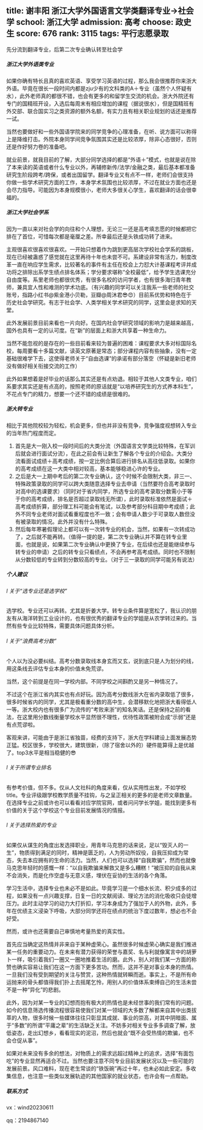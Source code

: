 title: 谢丰阳 浙江大学外国语言文学类翻译专业→社会学
school: 浙江大学
admission: 高考
choose: 政史生
score: 676
rank: 3115
tags: 平行志愿录取
---

先分流到翻译专业，后第二次专业确认转至社会学

##### 浙江大学外语类专业

如果你确有特长且真的喜欢英语、享受学习英语的过程，那么我会很推荐你来浙大外语。毕竟在很长一段时间内都是zju少有的文科类的A＋专业（虽然个人怀疑有水），此外老师真的都很不错，也会有更多的和留学生交流的机会。浙大外院还有专门的国精班开设，入选后每周末有相应增加的课程（据说很水），但是国精班有外交部、联合国实习之类资源的额外名额，有实力且有相关职业规划的话还是推荐一试。

当然也要做好和一些外国语学院来的同学竞争的心理准备，在听、说方面可以称得上是降维打击。外院本身同学间竞争氛围其实还是比较浓厚，除非心态很好，否则还是作好努力卷的准备吧。

就业前景，就我目前的了解，大部分同学选择的都是“外语＋”模式，也就是说在除了本来读的英语或者什么专业以外，再辅修新传/法学/金融之类，最后基本都准备研究生阶段跨考/跨保，或者出国留学。翻译专业又有点不一样，老师们会很支持你做一些学术研究方面的工作，本身学术氛围也比较浓厚，不过在就业方面也还是会尽力指导。可能因为本身规模很小，老师大多很关心学生，喜欢翻译的话会很幸福的。

##### 浙江大学社会学系

因为一直以来对社会学的向往和个人理想，无论三一还是高考填志愿的时候都把它排在了首位，可惜每次都是毫厘之差。所幸最后还是头铁成功转了进来。

主观很喜欢很喜欢很喜欢。一开始只想着作为跳到更高层次学校社会学系的跳板，现在已经被蛊惑了感觉就在这里再待十年也未尝不可。系建设非常有活力，制度改革一直在响应学生需求，比较著名的事件有主任在校会上力怼大计基课程考评并成功将之排除出系学生绩点排名体系；学分要求堪称“全校最低”，给予学生选课充分自由度等。系里老师也都很优秀，有很多名校的访问学者，也有很多海归青年教师，兼具宜人性和难测的学术功底。（有兴趣的同学可以关注我系一些老师的社交账号，指路小红书@紫金港小贝勒，豆瓣@周沐君😎😍）目前系优势和特色在于历史社会学研究。有志于社会学、人类学相关学术研究的同学，这里会是求知的天堂。

此外发展前景目前来看也一片向好。在国内社会学研究领域的影响力是越来越高，国外也具有一定的认可度。在“新”的层面上和浙大共享着一种生命力。

当然不能忽视的是存在的一些目前看来较为普遍的困难：课程要求大多对标国际名校，每周要看十多篇文献，读英文原著是常态；部分课程内容有些抽象，没有一定基础很难学下去，这使得老师关于“自由选课”的承诺有部分落空（怀疑是新旧老师没有做好相关衔接交流的工作）

此外如果想着是好毕业的话那么其实还是有点劝退。相较于其他人文类专业，咱们系要求其实还是有点高的，按照老师的原话就是“以培养研究生的方式养本科生”，不花点专门的精力，想要一个还不错的成绩是很难的。

##### 浙大转专业

相比于其他院校较为轻松，机会更多，但也并非没有竞争，竞争强度视想转入专业的当年热门程度而定。

1.   首先是大一刚入校一段时间后的大类分流（外国语言文学类比较特殊，在军训后就会进行面试分流），在此之前会有让新生了解各个专业的介绍会。大类分流看面试成绩＋高考成绩，按一定比例合算后进行排名从高往低录取。如果你的高考成绩在这一大类中相对较高，基本能够稳进心许的专业。
2.   之后是大一上期中考后的第二次专业确认，这个时候不会限制大类，非三一、特殊政策录取的同学可以跨大类随意选择专业去申请（当然要符合高考录取时对高中的选课要求）（同时对于省内同学，所选专业的高考录取分数需小于等于你的高考成绩，排名是否超过录取线无所谓），此时录取标准依然是面试＋高考成绩折算，部分理工科可能会有笔试，以及参考部分科目期中考成绩；此外不同专业老师对面试看重程度也不一致；会有申请人数少于可录取人数但没有被录取的情况。此外并没有什么特殊。
3.   然后每年寒暑假理论上都可以有一次转专业的机会，当然，如果有一次转成功了，之后就不能再转。（值得一提的是，第二次专业确认并不算在转专业里面，也就是说，如果第二次专业确认中更换了专业，在后续也还是能继续参与转专业的申请）之后的转专业只看绩点，不会再参考高考成绩。同时也不限制从分数较低的专业转到分数较高的专业。（对于三一录取的同学可能另有说法）

##### 个人建议

###### l 关于“选专业还是选学校”

   选学校。专业还可以再转。尤其是折姜大学。转专业条件算是宽松了，我认识的朋友有从海洋转到工业设计的，也有很优秀的翻译专业的学姐是从农学转过来的。当然有些专业比较特殊，需要具体问题具体分析。

###### l 关于“浪费高考分数”

   个人以为没必要纠结。高考分数录取线本身玄而又玄，说到底只是人为划分的线，用这条线去评估专业本身的价值未免荒谬。

   当然，这个前提是在同一学校内部。不同学校之间斟酌又是另一种情况了。

   不过这个在浙江省内其实也有点好玩。因为高考分数线浙大在省内录取低了很多，很多时候省内的同学，尤其是极看重分数的高中生，会潜移默化地把浙大看得低人一等。浙大校内也有很多广为流传的“考败来浙”的知名笑话。还是保持之前的看法，在这里用分数线衡量学校水平显然很不理性，优待性政策被附会成“示弱”还是有点荒谬啦。

   客观来讲，可能由于是浙江省独苗，经费的支持下，浙大在学科建设上面发展态势正猛。校区很多，学校很大，建筑很新，（除了宿舍以外的）硬件能算得上是优越了。top3水平是相当稳健的😎

###### l 关于所谓专业排名

   有参考价值，但不多。仅从人文社科的角度来看，仅从实用性出发，不如学校title。专业评级跟学校教学质量不挂钩，与之呈正相关的更多的是老师文章数量。在选择专业之前或许也可以看看对应学院官网，或者问问学长学姐，能找到更多有价值的关于这个学校这个专业目前发展情况的情报。

###### l 关于选择热爱的专业

   如果仅从谋生的角度出发选择职业，用青年马克思的话来说，足以“毁灭人的一生”，物质得到满足的同时，精神是匮乏的，人为劳动所奴役，自我压抑成为常态，失去本应拥有的生命的活力。当然，人们也可以选择“自我欺骗”，然而也就像马克思年轻时的感慨一样：“以自我欺骗来解救又是多么糟糕！”被压抑的自我从来不会消失，而是化作空虚与无意义感，埋伏在妥协的生活的各个角落。

   学习生活中，选择专业也未必不是如此。毕竟学习是一个细水长流、积少成多的过程，如果没有一点兴趣支撑，日复一日的文献阅读、理论方法的消化吸收只会徒增压力。此时主动学习的动力大打折扣，学习本身成为了强加于人的外物，此外，多年在优绩主义浸染下呼吸，大部分同学还将在绩点的统治下度过数年，想必也不会好受。

   然而，或许也还需要自己审慎地考量热爱的真实性。

   首先应当确定这热情并非来自于某种虚荣心。虽然很多时候虚荣心确实是我们推进某一任务的重要动力。在未来有潜力获得的荣誉与嘉奖、名与利就像寓言中的胡萝卜一样，吸引着我们一圈又一圈地推着生活的磨。此外，别人对我们某一方面的称赞也确实容易让我们在这一方面下更多苦功。然而，这并不是对事业本身的热情。一旦我们没有受到期望的关注与赞赏，这种热情就转瞬而逝。事实上，不是所有命运抛来的骨头都值得我们扑上去摇尾乞怜，用别人的价值体系束缚自己的生活未尝不是一种“异化”的悲剧。

   此外，因为对某一专业的幻想而抱有极大的热情也是未经世事的我们常有的问题。如今的信息筛选传播流程很容易使我们对某一领域的大多数了解都来自其中出类拔萃的人物，很多时候一些媒体往往只彰显其成就、事业的崇高，对其中阴暗面、属于“多数”的所谓“平庸之辈”的生活缺乏关注。不妨多对相关专业多多调查了解，放低姿态，走出幻想乡，看看现实的泥沼，然后也就会“既不会受热情的欺骗，也不会仓促从事”。

  如果对未来没有多余的想法，对物质上的需求远超过精神上的追求，选择“有面包吃”的专业显然再适合不过。当然也要注意不同专业目前发展状况以及一些可能的发展前景。风口难料，现在老生常谈的“铁饭碗”再过十年，也未必如此安定。多收集信息，也注意一些类似发展轨迹的其他国家的就业状态，也许会有一点帮助。

##### 联系方式

vx：wind20230611

qq：2194867140
